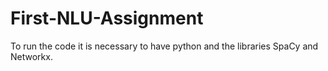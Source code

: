 # First-NLU-Assignment

To run the code it is necessary to have python and the libraries SpaCy and Networkx.
